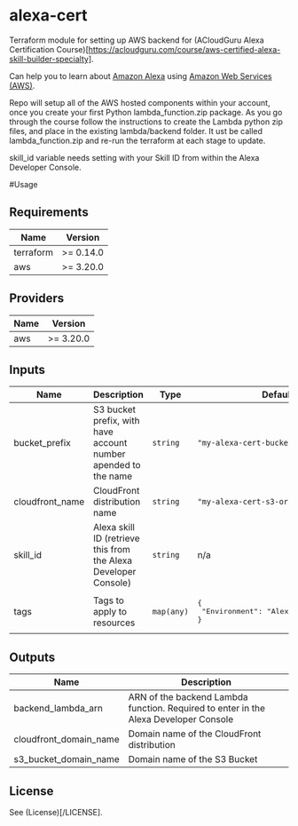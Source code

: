 # alexa-cert

Terraform module for setting up AWS backend for (ACloudGuru Alexa Certification Course)[https://acloudguru.com/course/aws-certified-alexa-skill-builder-specialty].

Can help you to learn about [Amazon Alexa](https://developer.amazon.com/alexa) using [Amazon Web Services (AWS)](https://aws.amazon.com/).


Repo will setup all of the AWS hosted components within your account, once you create your first Python lambda_function.zip package.
As you go through the course follow the instructions to create the Lambda python zip files, and place in the existing lambda/backend folder.  It ust be called lambda_function.zip and re-run the terraform at each stage to update.

skill_id variable needs setting with your Skill ID from within the Alexa Developer Console.

#Usage 


<!--- BEGIN_TF_DOCS --->
## Requirements

| Name | Version |
|------|---------|
| terraform | >= 0.14.0 |
| aws | >= 3.20.0 |

## Providers

| Name | Version |
|------|---------|
| aws | >= 3.20.0 |

## Inputs

| Name | Description | Type | Default | Required |
|------|-------------|------|---------|:--------:|
| bucket\_prefix | S3 bucket prefix, with have account number apended to the name | `string` | `"my-alexa-cert-bucket-"` | no |
| cloudfront\_name | CloudFront distribution name | `string` | `"my-alexa-cert-s3-origin"` | no |
| skill\_id | Alexa skill ID (retrieve this from the Alexa Developer Console) | `string` | n/a | yes |
| tags | Tags to apply to resources | `map(any)` | <pre>{<br>  "Environment": "Alexa-Certification"<br>}</pre> | no |

## Outputs

| Name | Description |
|------|-------------|
| backend\_lambda\_arn | ARN of the backend Lambda function.  Required to enter in the Alexa Developer Console |
| cloudfront\_domain\_name | Domain name of the CloudFront distribution |
| s3\_bucket\_domain\_name | Domain name of the S3 Bucket |

<!--- END_TF_DOCS --->

## License

See  (License)[/LICENSE].